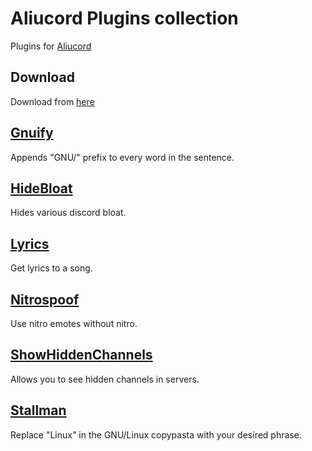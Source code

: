 # Aliucord Plugins collection
Plugins for [Aliucord](https://github.com/Aliucord)

## Download
Download from [here](/X1nto/AliucordPlugins/tree/builds)

## [Gnuify](/Gnuify)
Appends "GNU/" prefix to every word in the sentence.

## [HideBloat](/HideBloat)
Hides various discord bloat.

## [Lyrics](/Lyrics)
Get lyrics to a song.

## [Nitrospoof](/NitroSpoof)
Use nitro emotes without nitro.

## [ShowHiddenChannels](/ShowHiddenChannels)
Allows you to see hidden channels in servers.

## [Stallman](/Stallman)
Replace "Linux" in the GNU/Linux copypasta with your desired phrase.